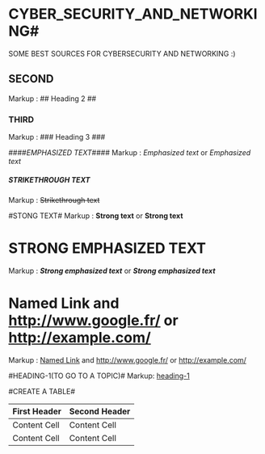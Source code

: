 # CYBER_SECURITY_AND_NETWORKING#
SOME BEST SOURCES FOR CYBERSECURITY AND NETWORKING :)

## SECOND ##
Markup :  ## Heading 2 ##

### THIRD ###
Markup :  ### Heading 3 ###

####_EMPHASIZED TEXT_####
Markup :  _Emphasized text_ or *Emphasized text*

##### STRIKETHROUGH TEXT #####
Markup :  ~~Strikethrough text~~

#STONG TEXT#
Markup :  __Strong text__ or **Strong text**

# STRONG EMPHASIZED TEXT #
Markup :  ___Strong emphasized text___ or ***Strong emphasized text***

# Named Link and http://www.google.fr/ or http://example.com/ #
Markup :  [Named Link](http://www.google.fr/ "Named link title") and http://www.google.fr/ or <http://example.com/>

#HEADING-1(TO GO TO A TOPIC)#
Markup: [heading-1](#heading-1 "Goto heading-1")


#CREATE A TABLE#

First Header  | Second Header
------------- | -------------
Content Cell  | Content Cell
Content Cell  | Content Cell



